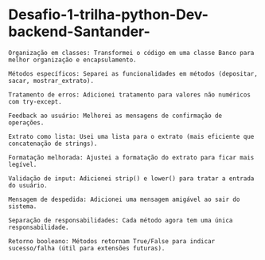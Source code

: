 # Desafio-1-trilha-python-Dev-backend-Santander-

    Organização em classes: Transformei o código em uma classe Banco para melhor organização e encapsulamento.

    Métodos específicos: Separei as funcionalidades em métodos (depositar, sacar, mostrar_extrato).

    Tratamento de erros: Adicionei tratamento para valores não numéricos com try-except.

    Feedback ao usuário: Melhorei as mensagens de confirmação de operações.

    Extrato como lista: Usei uma lista para o extrato (mais eficiente que concatenação de strings).

    Formatação melhorada: Ajustei a formatação do extrato para ficar mais legível.

    Validação de input: Adicionei strip() e lower() para tratar a entrada do usuário.

    Mensagem de despedida: Adicionei uma mensagem amigável ao sair do sistema.

    Separação de responsabilidades: Cada método agora tem uma única responsabilidade.

    Retorno booleano: Métodos retornam True/False para indicar sucesso/falha (útil para extensões futuras).
